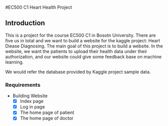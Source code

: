 #EC500 C1 Heart Health Project

## Introduction

This is a project for the course EC500 C1 in Bosotn University.
There are five us in total and we want to build a website for the kaggle project: Heart Diease Diagnosing.
The main goal of this project is to build a website. In the website, we want the patients to upload their health data under their authorization, and our website could give some feedback base on machine learning.

We would refer the database provided by Kaggle project sample data.

### Requirements

-  Building Website 
	- [x] Index page
	- [x] Log in page
	- [x] The home page of patient
	- [x] The home page of doctor
